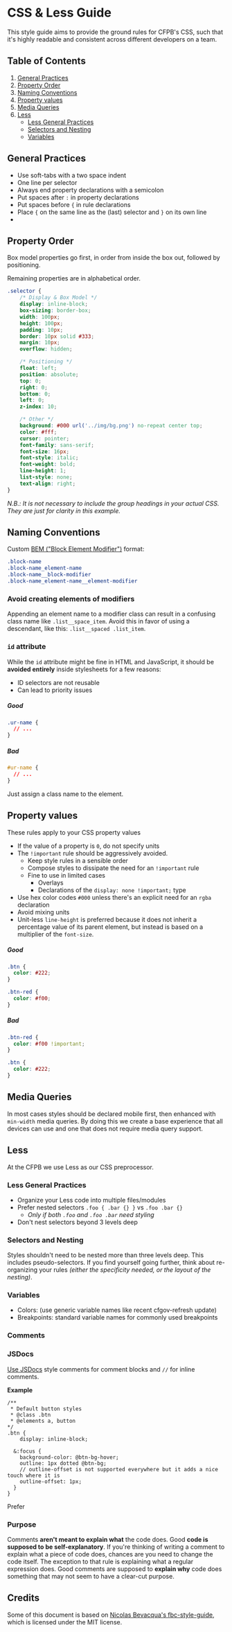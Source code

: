 # CSS & Less Guide

This style guide aims to provide the ground rules for CFPB's CSS,
such that it's highly readable and consistent across different developers on a team.

## Table of Contents

1. [General Practices](#general-practices)
1. [Property Order](#property-order)
1. [Naming Conventions](#naming-conventions)
1. [Property values](#property-values)
1. [Media Queries](#media-queries)
1. [Less](#less)
    - [Less General Practices](#less-general-practices)
    - [Selectors and Nesting](#selectors-and-nesting)
    - [Variables](#variables)

## General Practices

- Use soft-tabs with a two space indent
- One line per selector
- Always end property declarations with a semicolon
- Put spaces after `:` in property declarations
- Put spaces before `{` in rule declarations
- Place `{` on the same line as the (last) selector and `}` on its own line
-

## Property Order

Box model properties go first, in order from inside the box out, followed by positioning.

Remaining properties are in alphabetical order.

```css
.selector {
    /* Display & Box Model */
    display: inline-block;
    box-sizing: border-box;
    width: 100px;
    height: 100px;
    padding: 10px;
    border: 10px solid #333;
    margin: 10px;
    overflow: hidden;

    /* Positioning */
    float: left;
    position: absolute;
    top: 0;
    right: 0;
    bottom: 0;
    left: 0;
    z-index: 10;

    /* Other */
    background: #000 url('../img/bg.png') no-repeat center top;
    color: #fff;
    cursor: pointer;
    font-family: sans-serif;
    font-size: 16px;
    font-style: italic;
    font-weight: bold;
    line-height: 1;
    list-style: none;
    text-align: right;
}
```

_N.B.: It is not necessary to include the group headings in your actual CSS. They are just for clarity in this example._

## Naming Conventions
Custom [BEM ("Block Element Modifier")](https://en.bem.info/method/definitions/) format:

```css
.block-name
.block-name_element-name
.block-name__block-modifier
.block-name_element-name__element-modifier
```

### Avoid creating elements of modifiers
Appending an element name to a modifier class can result in a confusing class name like `.list__space_item`.
Avoid this in favor of using a descendant, like this: `.list__spaced .list_item`.

### `id` attribute

While the `id` attribute might be fine in HTML and JavaScript, it should be **avoided entirely** inside stylesheets for a few reasons:

- ID selectors are not reusable
- Can lead to priority issues

##### Good

```css
.ur-name {
  // ...
}
```

##### Bad

```css
#ur-name {
  // ...
}
```

Just assign a class name to the element.

## Property values

These rules apply to your CSS property values

- If the value of a property is `0`, do not specify units
- The `!important` rule should be aggressively avoided.
  - Keep style rules in a sensible order
  - Compose styles to dissipate the need for an `!important` rule
  - Fine to use in limited cases
    - Overlays
    - Declarations of the `display: none !important;` type
- Use hex color codes `#000` unless there's an explicit need for an `rgba` declaration
- Avoid mixing units
- Unit-less `line-height` is preferred because it does not inherit a percentage value of its parent element, but instead is based on a multiplier of the `font-size`.

##### Good

```css
.btn {
  color: #222;
}

.btn-red {
  color: #f00;
}
```

##### Bad

```css
.btn-red {
  color: #f00 !important;
}

.btn {
  color: #222;
}
```

## Media Queries
In most cases styles should be declared mobile first, then enhanced with `min-width` media queries.
By doing this we create a base experience that all devices can use and one that does not require media query support.

## Less

At the CFPB we use Less as our CSS preprocessor.

### Less General Practices

- Organize your Less code into multiple files/modules
- Prefer nested selectors `.foo { .bar {} }` vs `.foo .bar {}`
  - _Only if both `.foo` and `.foo .bar` need styling_
- Don't nest selectors beyond 3 levels deep

### Selectors and Nesting

Styles shouldn't need to be nested more than three levels deep. This includes pseudo-selectors.
If you find yourself going further, think about re-organizing your rules _(either the specificity needed, or the layout of the nesting)_.

### Variables

- Colors: (use generic variable names like recent cfgov-refresh update)
- Breakpoints: standard variable names for commonly used breakpoints

### Comments

### JSDocs
[Use JSDocs](http://usejsdoc.org/) style comments for comment blocks and `//` for inline comments.

**Example**

```less
/**
 * Default button styles
 * @class .btn
 * @elements a, button
*/
.btn {
    display: inline-block;

  &:focus {
    background-color: @btn-bg-hover;
    outline: 1px dotted @btn-bg;
    // outline-offset is not supported everywhere but it adds a nice touch where it is
    outline-offset: 1px;
  }
}
```


Prefer

### Purpose
Comments **aren't meant to explain what** the code does. Good **code is supposed to be self-explanatory**. If you're thinking of writing a comment to explain what a piece of code does, chances are you need to change the code itself. The exception to that rule is explaining what a regular expression does. Good comments are supposed to **explain why** code does something that may not seem to have a clear-cut purpose.

## Credits

Some of this document is based on [Nicolas Bevacqua's fbc-style-guide](https://github.com/bevacqua/css), which is licensed under the MIT license.
